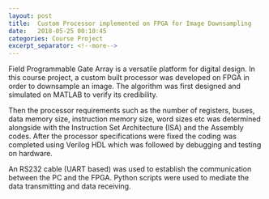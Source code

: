 ```yaml
---
layout: post
title:  Custom Processor implemented on FPGA for Image Downsampling
date:   2018-05-25 00:10:45
categories: Course Project
excerpt_separator: <!--more-->
---
```

Field Programmable Gate Array is a versatile platform for digital design. In this course project, a custom built processor was developed on FPGA in order to downsample an image. The algorithm was first designed and simulated on MATLAB to verify its credibility.

<!--more-->

 Then the processor requirements such as the number of registers, buses, data memory size, instruction memory size, word sizes etc was determined alongside with the Instruction Set Architecture (ISA) and the Assembly codes. After the processor specifications were fixed the coding was completed using Verilog HDL which was followed by debugging and testing on hardware. 

An RS232 cable (UART based) was used to establish the communication between the PC and the FPGA. Python scripts were used to mediate the data transmitting and data receiving. 



